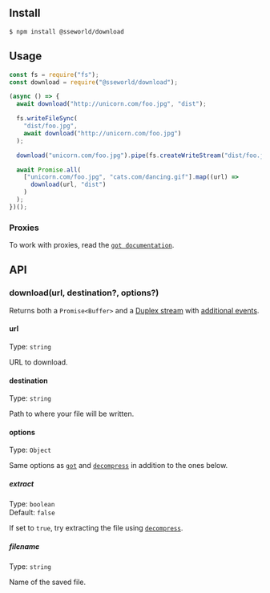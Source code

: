<!-- # download [![Build Status](https://travis-ci.org/kevva/download.svg?branch=master)](https://travis-ci.org/kevva/download) -->

<!-- > Download and extract files -->

<!-- _See [download-cli](https://github.com/kevva/download-cli) for the command-line version._ -->

## Install

```
$ npm install @sseworld/download
```

## Usage

```js
const fs = require("fs");
const download = require("@sseworld/download");

(async () => {
  await download("http://unicorn.com/foo.jpg", "dist");

  fs.writeFileSync(
    "dist/foo.jpg",
    await download("http://unicorn.com/foo.jpg")
  );

  download("unicorn.com/foo.jpg").pipe(fs.createWriteStream("dist/foo.jpg"));

  await Promise.all(
    ["unicorn.com/foo.jpg", "cats.com/dancing.gif"].map((url) =>
      download(url, "dist")
    )
  );
})();
```

### Proxies

To work with proxies, read the [`got documentation`](https://github.com/sindresorhus/got#proxies).

## API

### download(url, destination?, options?)

Returns both a `Promise<Buffer>` and a [Duplex stream](https://nodejs.org/api/stream.html#stream_class_stream_duplex) with [additional events](https://github.com/sindresorhus/got#streams-1).

#### url

Type: `string`

URL to download.

#### destination

Type: `string`

Path to where your file will be written.

#### options

Type: `Object`

Same options as [`got`](https://github.com/sindresorhus/got#options) and [`decompress`](https://github.com/kevva/decompress#options) in addition to the ones below.

##### extract

Type: `boolean`<br>
Default: `false`

If set to `true`, try extracting the file using [`decompress`](https://github.com/kevva/decompress).

##### filename

Type: `string`

Name of the saved file.

